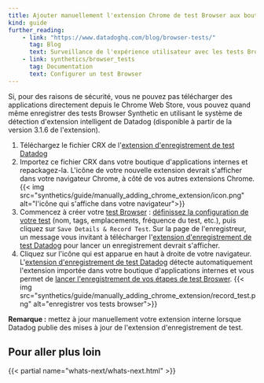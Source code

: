 ```yaml
---
title: Ajouter manuellement l'extension Chrome de test Browser aux boutiques d'applications internes
kind: guide
further_reading:
    - link: "https://www.datadoghq.com/blog/browser-tests/"
      tag: Blog
      text: Surveillance de l'expérience utilisateur avec les tests Browser de Datadog
    - link: synthetics/browser_tests
      tag: Documentation
      text: Configurer un test Browser
---
```


Si, pour des raisons de sécurité, vous ne pouvez pas télécharger des applications directement depuis le Chrome Web Store, vous pouvez quand même enregistrer des tests Browser Synthetic en utilisant le système de détection d'extension intelligent de Datadog (disponible à partir de la version 3.1.6 de l'extension).

1. Téléchargez le fichier CRX de l'[extension d'enregistrement de test Datadog][1]
2. Importez ce fichier CRX dans votre boutique d'applications internes et repackagez-la. L'icône de votre nouvelle extension devrait s'afficher dans votre navigateur Chrome, à côté de vos autres extensions Chrome.
  {{< img src="synthetics/guide/manually_adding_chrome_extension/icon.png" alt="l'icône qui s'affiche dans votre navigateur">}}
3. Commencez à créer votre [test Browser][2] : [définissez la configuration de votre test][3] (nom, tags, emplacements, fréquence du test, etc.), puis cliquez sur `Save Details & Record Test`. Sur la page de l'enregistreur, un message vous invitant à télécharger l'[extension d'enregistrement de test Datadog][1] pour lancer un enregistrement devrait s'afficher.
4. Cliquez sur l'icône qui est apparue en haut à droite de votre navigateur. L'[extension d'enregistrement de test Datadog][1] détecte automatiquement l'extension importée dans votre boutique d'applications internes et vous permet de [lancer l'enregistrement de vos étapes de test Broswer][4].
  {{< img src="synthetics/guide/manually_adding_chrome_extension/record_test.png" alt="enregistrer vos tests browser">}}

**Remarque :** mettez à jour manuellement votre extension interne lorsque Datadog publie des mises à jour de l'extension d'enregistrement de test.

## Pour aller plus loin

{{< partial name="whats-next/whats-next.html" >}}

[1]: https://chrome.google.com/webstore/detail/datadog-test-recorder/kkbncfpddhdmkfmalecgnphegacgejoa?hl=en
[2]: /synthetics/browser_tests
[3]: /synthetics/browser_tests/#configuration
[4]: /synthetics/browser_tests/#record-test
